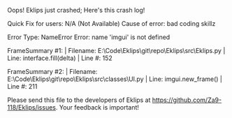 Oops! Eklips just crashed;
Here's this crash log!

Quick Fix for users: N/A (Not Available)
Cause of error: bad coding skillz

Error Type: NameError
Error: name 'imgui' is not defined

FrameSummary #1:
  | Filename: E:\Code\Eklips\git\repo\Eklips\src\Eklips.py
  | Line: interface.fill(delta)
  | Line #: 152

FrameSummary #2:
  | Filename: E:\Code\Eklips\git\repo\Eklips\src\classes\UI.py
  | Line: imgui.new_frame()
  | Line #: 211


Please send this file to the developers of Eklips at https://github.com/Za9-118/Eklips/issues. 
Your feedback is important!